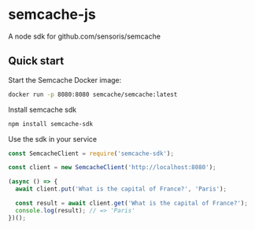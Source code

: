 # semcache-js
A node sdk for github.com/sensoris/semcache



## Quick start

Start the Semcache Docker image:

```bash
docker run -p 8080:8080 semcache/semcache:latest
```

Install semcache sdk
```bash
npm install semcache-sdk
```
Use the sdk in your service

```javascript
const SemcacheClient = require('semcache-sdk');

const client = new SemcacheClient('http://localhost:8080');

(async () => {
  await client.put('What is the capital of France?', 'Paris');

  const result = await client.get('What is the capital of France?');
  console.log(result); // => 'Paris'
})();
```

